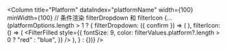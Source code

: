 <Column
  title="Platform"
  dataIndex="platformName"
  width={100}
  minWidth={100}
  // 条件渲染 filterDropdown 和 filterIcon
  {...(platformOptions.length > 1
    ? {
        filterDropdown: ({ confirm }) => (
          <FilterPanelCheckBox
            width={90}
            field="platform"
            groups={platformOptions}
            onSearch={onSearch}
            confirm={confirm}
          />
        ),
        filterIcon: () => (
          <FilterFilled
            style={{
              fontSize: 9,
              color: filterValues.platform?.length > 0 ? "red" : "blue",
            }}
          />
        ),
      }
    : {})}
/>
